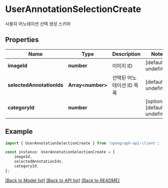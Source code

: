 # UserAnnotationSelectionCreate

사용자 어노테이션 선택 생성 스키마

## Properties

Name | Type | Description | Notes
------------ | ------------- | ------------- | -------------
**imageId** | **number** | 이미지 ID | [default to undefined]
**selectedAnnotationIds** | **Array&lt;number&gt;** | 선택된 어노테이션 ID 목록 | [default to undefined]
**categoryId** | **number** |  | [optional] [default to undefined]

## Example

```typescript
import { UserAnnotationSelectionCreate } from 'opengraph-api-client';

const instance: UserAnnotationSelectionCreate = {
    imageId,
    selectedAnnotationIds,
    categoryId,
};
```

[[Back to Model list]](../README.md#documentation-for-models) [[Back to API list]](../README.md#documentation-for-api-endpoints) [[Back to README]](../README.md)
